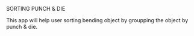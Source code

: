 SORTING PUNCH & DIE

This app will help user sorting bending object by groupping the object by punch & die.
